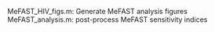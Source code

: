 MeFAST_HIV_figs.m: Generate MeFAST analysis figures 
MeFAST_analysis.m: post-process MeFAST sensitivity indices
